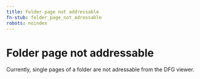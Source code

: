 ```yaml
---
title: Folder page not addressable
fn-stub: folder_page_not_adressable
robots: noindex
---
```


# Folder page not addressable

Currently, single pages of a folder are not adressable from the DFG viewer.


